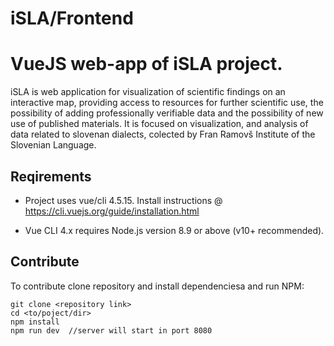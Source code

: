 # iSLA/Frontend

# VueJS web-app of iSLA project. 

iSLA is web application for visualization of scientific findings on an interactive map, providing access to resources for further scientific use, the possibility of adding professionally verifiable data and the possibility of new use of published materials. It is focused on visualization, and analysis of data related to slovenan dialects, colected by Fran Ramovš Institute of the Slovenian Language.

## Reqirements

- Project uses vue/cli 4.5.15. Install instructions @ https://cli.vuejs.org/guide/installation.html

- Vue CLI 4.x requires Node.js version 8.9 or above (v10+ recommended).


## Contribute

To contribute clone repository and install dependenciesa and run NPM:
```
git clone <repository link>
cd <to/poject/dir>
npm install
npm run dev  //server will start in port 8080 
```
